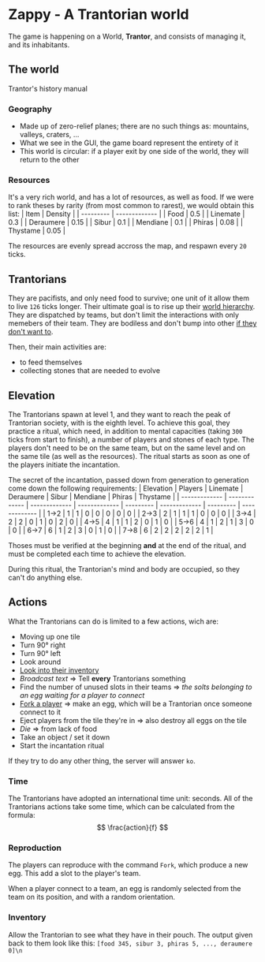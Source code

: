 # Zappy - A Trantorian world
The game is happening on a World, **Trantor**, and consists of managing it, and its inhabitants.

## The world
Trantor's history manual

### Geography
* Made up of zero-relief planes; there are no such things as: mountains, valleys, craters, ...
* What we see in the GUI, the game board represent the entirety of it
* This world is circular: if a player exit by one side of the world, they will return to the other

### Resources
It's a very rich world, and has a lot of resources, as well as food. If we were to rank theses by rarity (from most common to rarest), we would obtain this list:
|  Item     | Density       |
| --------- | ------------- |
| Food      | 0.5           |
| Linemate  | 0.3           |
| Deraumere | 0.15          |
| Sibur     | 0.1           |
| Mendiane  | 0.1           |
| Phiras    | 0.08          |
| Thystame  | 0.05          |

The resources are evenly spread accross the map, and respawn every `20` ticks.

## Trantorians

They are pacifists, and only need food to survive; one unit of it allow them to live `126` ticks longer. Their ultimate goal is to rise up their [world hierarchy](#Elevation).
They are dispatched by teams, but don't limit the interactions with only memebers of their team.
They are bodiless and don't bump into other [if they don't want to](#Actions).

Then, their main activities are:
* to feed themselves
* collecting stones that are needed to evolve

## Elevation
The Trantorians spawn at level 1, and they want to reach the peak of Trantorian society, with is the eighth level. To achieve this goal, they practice a ritual, which need, in addition to mental capacities
(taking `300` ticks from start to finish), a number of players and stones of each type. The players don't need to be on the same team, but on the same level and on the same tile (as well as the resources).
The ritual starts as soon as one of the players initiate the incantation.

The secret of the incantation, passed down from generation to generation come down the following requirements:
| Elevation     | Players       | Linemate      | Deraumere     | Sibur     | Mendiane      | Phiras    | Thystame      |
| ------------- | ------------- | ------------- | ------------- | --------- | ------------- | --------- | ------------- |
| 1->2          | 1             | 1             | 0             | 0         | 0             | 0         | 0             |
| 2->3          | 2             | 1             | 1             | 1         | 0             | 0         | 0             |
| 3->4          | 2             | 2             | 0             | 1         | 0             | 2         | 0             |
| 4->5          | 4             | 1             | 1             | 2         | 0             | 1         | 0             |
| 5->6          | 4             | 1             | 2             | 1         | 3             | 0         | 0             |
| 6->7          | 6             | 1             | 2             | 3         | 0             | 1         | 0             |
| 7->8          | 6             | 2             | 2             | 2         | 2             | 2         | 1             |

Thoses must be verified at the beginning **and** at the end of the ritual, and must be completed each time to achieve the elevation.

During this ritual, the Trantorian's mind and body are occupied, so they can't do anything else.

## Actions
What the Trantorians can do is limited to a few actions, wich are:
* Moving up one tile
* Turn 90° right
* Turn 90° left
* Look around
* [Look into their inventory](#Inventory)
* *Broadcast text* => Tell **every** Trantorians something
* Find the number of unused slots in their teams => *the solts belonging to an egg waiting for a player to connect*
* [Fork a player](#Reproduction) => make an egg, which will be a Trantorian once someone connect to it
* Eject players from the tile they're in => also destroy all eggs on the tile
* *Die* => from lack of food
* Take an object / set it down
* Start the incantation ritual

If they try to do any other thing, the server will answer `ko`.

### Time
The Trantorians have adopted an international time unit: seconds. All of the Trantorians actions take some time, which can be calculated from the formula:
$$
\frac{action}{f}
$$

### Reproduction

The players can reproduce with the command `Fork`, which produce a new egg. This add a slot to the player's team.

When a player connect to a team, an egg is randomly selected from the team on its position, and with a random orientation.

### Inventory
Allow the Trantorian to see what they have in their pouch. The output given back to them look like this:
`[food 345, sibur 3, phiras 5, ..., deraumere 0]\n`
